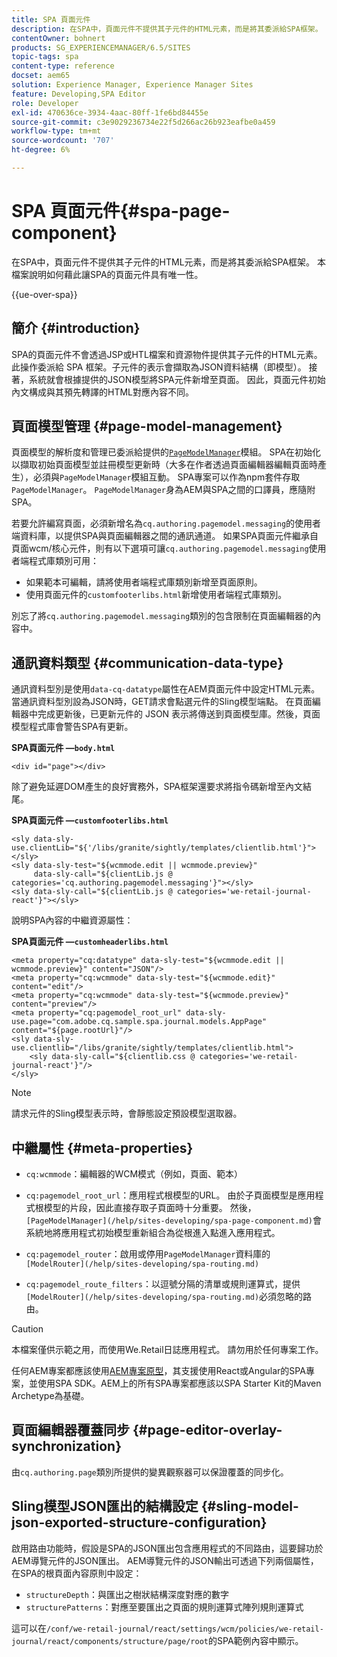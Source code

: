 ```yaml
---
title: SPA 頁面元件
description: 在SPA中，頁面元件不提供其子元件的HTML元素，而是將其委派給SPA框架。 本檔案說明如何藉此讓SPA的頁面元件具有唯一性。
contentOwner: bohnert
products: SG_EXPERIENCEMANAGER/6.5/SITES
topic-tags: spa
content-type: reference
docset: aem65
solution: Experience Manager, Experience Manager Sites
feature: Developing,SPA Editor
role: Developer
exl-id: 470636ce-3934-4aac-80ff-1fe6bd84455e
source-git-commit: c3e9029236734e22f5d266ac26b923eafbe0a459
workflow-type: tm+mt
source-wordcount: '707'
ht-degree: 6%

---
```


# SPA 頁面元件{#spa-page-component}

在SPA中，頁面元件不提供其子元件的HTML元素，而是將其委派給SPA框架。 本檔案說明如何藉此讓SPA的頁面元件具有唯一性。

{{ue-over-spa}}

## 簡介 {#introduction}

SPA的頁面元件不會透過JSP或HTL檔案和資源物件提供其子元件的HTML元素。 此操作委派給 SPA 框架。子元件的表示會擷取為JSON資料結構（即模型）。 接著，系統就會根據提供的JSON模型將SPA元件新增至頁面。 因此，頁面元件初始內文構成與其預先轉譯的HTML對應內容不同。

## 頁面模型管理 {#page-model-management}

頁面模型的解析度和管理已委派給提供的[`PageModelManager`](/help/sites-developing/spa-blueprint.md#pagemodelmanager)模組。 SPA在初始化以擷取初始頁面模型並註冊模型更新時（大多在作者透過頁面編輯器編輯頁面時產生），必須與`PageModelManager`模組互動。 SPA專案可以作為npm套件存取`PageModelManager`。 `PageModelManager`身為AEM與SPA之間的口譯員，應隨附SPA。

若要允許編寫頁面，必須新增名為`cq.authoring.pagemodel.messaging`的使用者端資料庫，以提供SPA與頁面編輯器之間的通訊通道。 如果SPA頁面元件繼承自頁面wcm/核心元件，則有以下選項可讓`cq.authoring.pagemodel.messaging`使用者端程式庫類別可用：

* 如果範本可編輯，請將使用者端程式庫類別新增至頁面原則。
* 使用頁面元件的`customfooterlibs.html`新增使用者端程式庫類別。

別忘了將`cq.authoring.pagemodel.messaging`類別的包含限制在頁面編輯器的內容中。

## 通訊資料類型 {#communication-data-type}

通訊資料型別是使用`data-cq-datatype`屬性在AEM頁面元件中設定HTML元素。 當通訊資料型別設為JSON時，GET請求會點選元件的Sling模型端點。 在頁面編輯器中完成更新後，已更新元件的 JSON 表示將傳送到頁面模型庫。然後，頁面模型程式庫會警告SPA有更新。

**SPA頁面元件 —`body.html`**

```
<div id="page"></div>
```

除了避免延遲DOM產生的良好實務外，SPA框架還要求將指令碼新增至內文結尾。

**SPA頁面元件 —`customfooterlibs.html`**

```
<sly data-sly-use.clientLib="${'/libs/granite/sightly/templates/clientlib.html'}"></sly>
<sly data-sly-test="${wcmmode.edit || wcmmode.preview}"
     data-sly-call="${clientLib.js @ categories='cq.authoring.pagemodel.messaging'}"></sly>
<sly data-sly-call="${clientLib.js @ categories='we-retail-journal-react'}"></sly>
```

說明SPA內容的中繼資源屬性：

**SPA頁面元件 —`customheaderlibs.html`**

```
<meta property="cq:datatype" data-sly-test="${wcmmode.edit || wcmmode.preview}" content="JSON"/>
<meta property="cq:wcmmode" data-sly-test="${wcmmode.edit}" content="edit"/>
<meta property="cq:wcmmode" data-sly-test="${wcmmode.preview}" content="preview"/>
<meta property="cq:pagemodel_root_url" data-sly-use.page="com.adobe.cq.sample.spa.journal.models.AppPage" content="${page.rootUrl}"/>
<sly data-sly-use.clientlib="/libs/granite/sightly/templates/clientlib.html">
    <sly data-sly-call="${clientlib.css @ categories='we-retail-journal-react'}"/>
</sly>
```

>[!NOTE]
>
>請求元件的Sling模型表示時，會靜態設定預設模型選取器。

## 中繼屬性 {#meta-properties}

* `cq:wcmmode`：編輯器的WCM模式（例如，頁面、範本）
* `cq:pagemodel_root_url`：應用程式根模型的URL。 由於子頁面模型是應用程式根模型的片段，因此直接存取子頁面時十分重要。 然後，` [PageModelManager](/help/sites-developing/spa-page-component.md)`會系統地將應用程式初始模型重新組合為從根進入點進入應用程式。

* `cq:pagemodel_router`：啟用或停用`PageModelManager`資料庫的` [ModelRouter](/help/sites-developing/spa-routing.md)`

* `cq:pagemodel_route_filters`：以逗號分隔的清單或規則運算式，提供` [ModelRouter](/help/sites-developing/spa-routing.md)`必須忽略的路由。

>[!CAUTION]
>
>本檔案僅供示範之用，而使用We.Retail日誌應用程式。 請勿用於任何專案工作。
>
>任何AEM專案都應該使用[AEM專案原型](https://experienceleague.adobe.com/docs/experience-manager-core-components/using/developing/archetype/overview.html)，其支援使用React或Angular的SPA專案，並使用SPA SDK。AEM上的所有SPA專案都應該以SPA Starter Kit的Maven Archetype為基礎。

## 頁面編輯器覆蓋同步 {#page-editor-overlay-synchronization}

由`cq.authoring.page`類別所提供的變異觀察器可以保證覆蓋的同步化。

## Sling模型JSON匯出的結構設定 {#sling-model-json-exported-structure-configuration}

啟用路由功能時，假設是SPA的JSON匯出包含應用程式的不同路由，這要歸功於AEM導覽元件的JSON匯出。 AEM導覽元件的JSON輸出可透過下列兩個屬性，在SPA的根頁面內容原則中設定：

* `structureDepth`：與匯出之樹狀結構深度對應的數字
* `structurePatterns`：對應至要匯出之頁面的規則運算式陣列規則運算式

這可以在`/conf/we-retail-journal/react/settings/wcm/policies/we-retail-journal/react/components/structure/page/root`的SPA範例內容中顯示。
